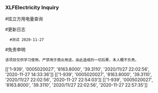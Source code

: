 ### XLFElectricity Inquiry

#炫立方用电量查询


   #更新日志

      #测试 2020-11-27


  #免责申明

    该项目仅供学习使用，严禁用于商业用途，由此造成的一切后果，本人概不负责。
[['1-939', '0005020027', '8163.8000', '39.3110', '2020/11/27 22:02:56', '2020-11-27 14:33:36']]
[['1-939', '0005020027', '8163.8000', '39.3110', '2020/11/27 22:02:56', '2020-11-27 22:54:03']]
[['1-939', '0005020027', '8163.8000', '39.3110', '2020/11/27 22:02:56', '2020-11-27 22:57:35']]  